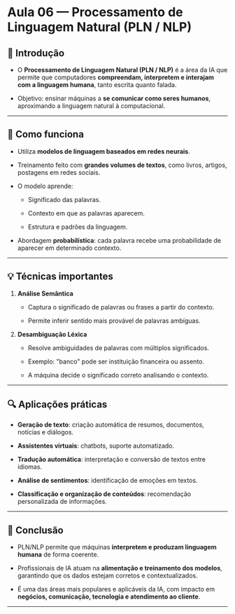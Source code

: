 # Aula 06 — Processamento de Linguagem Natural (PLN / NLP)

## 🤖 Introdução

- O **Processamento de Linguagem Natural (PLN / NLP)** é a área da IA que permite que computadores **compreendam, interpretem e interajam com a linguagem humana**, tanto escrita quanto falada.

- Objetivo: ensinar máquinas a **se comunicar como seres humanos**, aproximando a linguagem natural à computacional.

---

## 🧠 Como funciona

- Utiliza **modelos de linguagem baseados em redes neurais**.

- Treinamento feito com **grandes volumes de textos**, como livros, artigos, postagens em redes sociais.

- O modelo aprende:
  
    - Significado das palavras.
    
    - Contexto em que as palavras aparecem.
      
    - Estrutura e padrões da linguagem.
      
- Abordagem **probabilística**: cada palavra recebe uma probabilidade de aparecer em determinado contexto.

---

## 💡 Técnicas importantes

1. **Análise Semântica**
   
   - Captura o significado de palavras ou frases a partir do contexto.
     
   - Permite inferir sentido mais provável de palavras ambíguas.

2. **Desambiguação Léxica**
   
   - Resolve ambiguidades de palavras com múltiplos significados.
     
   - Exemplo: "banco" pode ser instituição financeira ou assento.
     
   - A máquina decide o significado correto analisando o contexto.

---

## 🔍 Aplicações práticas

- **Geração de texto**: criação automática de resumos, documentos, notícias e diálogos.
  
- **Assistentes virtuais**: chatbots, suporte automatizado.
  
- **Tradução automática**: interpretação e conversão de textos entre idiomas.
  
- **Análise de sentimentos**: identificação de emoções em textos.
  
- **Classificação e organização de conteúdos**: recomendação personalizada de informações.

---

## 📌 Conclusão

- PLN/NLP permite que máquinas **interpretem e produzam linguagem humana** de forma coerente.
  
- Profissionais de IA atuam na **alimentação e treinamento dos modelos**, garantindo que os dados estejam corretos e contextualizados.

- É uma das áreas mais populares e aplicáveis da IA, com impacto em **negócios, comunicação, tecnologia e atendimento ao cliente**.

---
